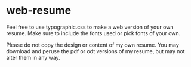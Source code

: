 web-resume
==========

Feel free to use typographic.css to make a web version of your own resume. Make sure to include the fonts used or pick fonts of your own.

Please do not copy the design or content of my own resume. You may download and peruse the pdf or odt versions of my resume, but may not alter them in any way.